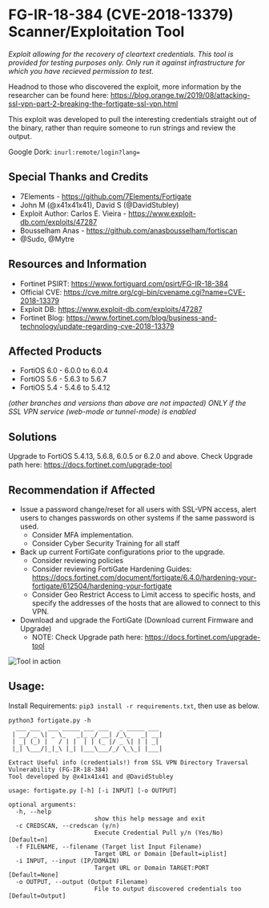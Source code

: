 # FG-IR-18-384 (CVE-2018-13379) Scanner/Exploitation Tool
*Exploit allowing for the recovery of cleartext credentials. This tool is provided for testing purposes only. Only run it against infrastructure for which you have recieved permission to test.*

Headnod to those who discovered the exploit, more information by the researcher can be found here: 
https://blog.orange.tw/2019/08/attacking-ssl-vpn-part-2-breaking-the-fortigate-ssl-vpn.html

This exploit was developed to pull the interesting credentials straight out of the binary, rather than require someone to run strings and review the output.

Google Dork: `inurl:remote/login?lang=`

## Special Thanks and Credits
- 7Elements - https://github.com/7Elements/Fortigate
- John M (@x41x41x41), David S (@DavidStubley)
- Exploit Author: Carlos E. Vieira - https://www.exploit-db.com/exploits/47287
- Bousselham Anas - https://github.com/anasbousselham/fortiscan
- @Sudo, @Mytre

## Resources and Information
-	Fortinet PSIRT: https://www.fortiguard.com/psirt/FG-IR-18-384 
- Official CVE: https://cve.mitre.org/cgi-bin/cvename.cgi?name=CVE-2018-13379 
- Exploit DB: https://www.exploit-db.com/exploits/47287 
- Fortinet Blog: https://www.fortinet.com/blog/business-and-technology/update-regarding-cve-2018-13379 

## Affected Products
-	FortiOS 6.0 - 6.0.0 to 6.0.4
-	FortiOS 5.6 - 5.6.3 to 5.6.7
-	FortiOS 5.4 - 5.4.6 to 5.4.12

*(other branches and versions than above are not impacted)*
*ONLY if the SSL VPN service (web-mode or tunnel-mode) is enabled*


## Solutions
Upgrade to FortiOS 5.4.13, 5.6.8, 6.0.5 or 6.2.0 and above.
Check Upgrade path here: https://docs.fortinet.com/upgrade-tool

## Recommendation if Affected
- Issue a password change/reset for all users with SSL-VPN access, alert users to changes passwords on other systems if the same password is used.
  - Consider MFA implementation.
  - Consider Cyber Security Training for all staff
- Back up current FortiGate configurations prior to the upgrade.
  - Consider reviewing policies
  - Consider reviewing FortiGate Hardening Guides: https://docs.fortinet.com/document/fortigate/6.4.0/hardening-your-fortigate/612504/hardening-your-fortigate 
  - Consider Geo Restrict Access to Limit access to specific hosts, and specify the addresses of the hosts that are allowed to connect to this VPN.
- Download and upgrade the FortiGate (Download current Firmware and Upgrade)
  - NOTE: Check Upgrade path here: https://docs.fortinet.com/upgrade-tool 



![Tool in action](https://i.imgur.com/DpKKzsH.png)

## Usage: 

Install Requirements: `pip3 install -r requirements.txt`, then use as below.
```
python3 fortigate.py -h
  ___ ___  ___ _____ ___ ___   _ _____ ___
 | __/ _ \| _ \_   _|_ _/ __| /_\_   _| __|
 | _| (_) |   / | |  | | (_ |/ _ \| | | _|
 |_| \___/|_|_\ |_| |___\___/_/ \_\_| |___|

Extract Useful info (credentials!) from SSL VPN Directory Traversal Vulnerability (FG-IR-18-384)
Tool developed by @x41x41x41 and @DavidStubley

usage: fortigate.py [-h] [-i INPUT] [-o OUTPUT]

optional arguments:
  -h, --help            
                        show this help message and exit
  -c CREDSCAN, --credscan (y/n)
                        Execute Credential Pull y/n (Yes/No) [Default=n]
  -f FILENAME, --filename (Target list Input Filename) 
                        Target URL or Domain [Default=iplist]
  -i INPUT, --input (IP/DOMAIN)
                        Target URL or Domain TARGET:PORT [Default=None]
  -o OUTPUT, --output (Output Filename)
                        File to output discovered credentials too [Default=Output]
```
